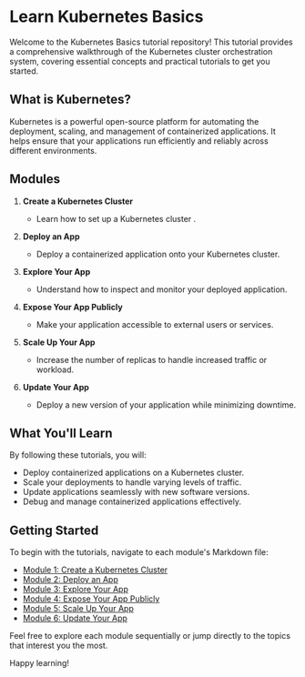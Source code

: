 # Learn Kubernetes Basics

Welcome to the Kubernetes Basics tutorial repository! This tutorial provides a comprehensive walkthrough of the Kubernetes cluster orchestration system, covering essential concepts and practical tutorials to get you started.

## What is Kubernetes?

Kubernetes is a powerful open-source platform for automating the deployment, scaling, and management of containerized applications. It helps ensure that your applications run efficiently and reliably across different environments.

## Modules

1. **Create a Kubernetes Cluster**
   - Learn how to set up a Kubernetes cluster .

2. **Deploy an App**
   - Deploy a containerized application onto your Kubernetes cluster.

3. **Explore Your App**
   - Understand how to inspect and monitor your deployed application.

4. **Expose Your App Publicly**
   - Make your application accessible to external users or services.

5. **Scale Up Your App**
   - Increase the number of replicas to handle increased traffic or workload.

6. **Update Your App**
   - Deploy a new version of your application while minimizing downtime.

## What You'll Learn

By following these tutorials, you will:

- Deploy containerized applications on a Kubernetes cluster.
- Scale your deployments to handle varying levels of traffic.
- Update applications seamlessly with new software versions.
- Debug and manage containerized applications effectively.

## Getting Started

To begin with the tutorials, navigate to each module's Markdown file:

- [Module 1: Create a Kubernetes Cluster](module1.md)
- [Module 2: Deploy an App](module2.md)
- [Module 3: Explore Your App](module3.md)
- [Module 4: Expose Your App Publicly](module4.md)
- [Module 5: Scale Up Your App](module5.md)
- [Module 6: Update Your App](module6.md)

Feel free to explore each module sequentially or jump directly to the topics that interest you the most.

Happy learning!

